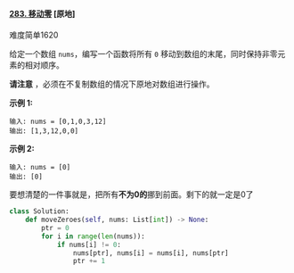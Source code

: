 #### [283. 移动零](https://leetcode.cn/problems/move-zeroes/) [原地]

难度简单1620

给定一个数组 `nums`，编写一个函数将所有 `0` 移动到数组的末尾，同时保持非零元素的相对顺序。

**请注意** ，必须在不复制数组的情况下原地对数组进行操作。

 

**示例 1:**

```
输入: nums = [0,1,0,3,12]
输出: [1,3,12,0,0]
```

**示例 2:**

```
输入: nums = [0]
输出: [0]
```

要想清楚的一件事就是，把所有**不为0的**挪到前面。剩下的就一定是0了

```python
class Solution:
    def moveZeroes(self, nums: List[int]) -> None:
        ptr = 0
        for i in range(len(nums)):
            if nums[i] != 0:
                nums[ptr], nums[i] = nums[i], nums[ptr]
                ptr += 1
```


